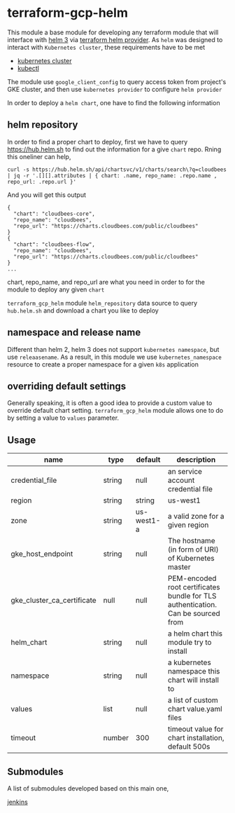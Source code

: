 # terraform-gcp-helm

This module a base module for developing any terraform module that will interface with [helm 3](https://helm.sh/blog/helm-3-released/) via [terraform helm provider](https://www.terraform.io/docs/providers/helm/index.html). As `helm` was designed to interact with `Kubernetes cluster`, these requirements have to be met

* [kubernetes cluster](https://redislabs.com/google/google-fully-managed-service/?utm_source=google&utm_medium=cpc&utm_term=google%20cloud%20kubernetes&utm_content=google-cloud-plus-redis&utm_campaign=search-gcm-plus-redis-all-na&gclid=Cj0KCQjw7qn1BRDqARIsAKMbHDbNQl5xS0iNA8Vnv2utoMf_6hKqk_5YLNoIOdG-ZQF6XCGORN34g9oaApz1EALw_wcB)
* [kubectl](https://kubernetes.io/docs/reference/kubectl/overview/)

The module use `google_client_config` to query access token from project's GKE cluster, and then use `kubernetes provider` to configure `helm provider`

In order to deploy a `helm chart`, one have to find the following information

## helm repository

In order to find a proper chart to deploy, first we have to query https://hub.helm.sh to find out the information for a give `chart` repo. Rning this oneliner can help,

    curl -s https://hub.helm.sh/api/chartsvc/v1/charts/search\?q=cloudbees | jq -r '.[][].attributes | { chart: .name, repo_name: .repo.name , repo_url: .repo.url }'

And you will get this output

    {
      "chart": "cloudbees-core",
      "repo_name": "cloudbees",
      "repo_url": "https://charts.cloudbees.com/public/cloudbees"
    }
    {
      "chart": "cloudbees-flow",
      "repo_name": "cloudbees",
      "repo_url": "https://charts.cloudbees.com/public/cloudbees"
    }
    ...

chart, repo_name, and repo_url are what you need in order to for the module to deploy any given `chart`

`terraform_gcp_helm` module `helm_repository` data source to query `hub.helm.sh` and download a chart you like to deploy

## namespace and release name
Different than helm 2, helm 3 does not support `kubernetes namespace`, but use `releaasename`. As a result, in this module we use `kubernetes_namespace` resource to create a proper namespace for a given `k8s` application

## overriding default settings

Generally speaking, it is often a good idea to provide a custom value to override default chart setting. `terraform_gcp_helm` module allows one to do by setting a value to `values` parameter.

## Usage

|name|type|default|description|
|----|----|-------|-----------|
|credential_file|string|null|an service account credential file
|region|string|string|us-west1|region of the project|
|zone|string|us-west1-a|a valid zone for a given region|
|gke_host_endpoint|string|null|The hostname (in form of URI) of Kubernetes master|
|gke_cluster_ca_certificate|null|null|PEM-encoded root certificates bundle for TLS authentication. Can be sourced from|
|helm_chart|string|null|a helm chart this module try to install|
|namespace|string|null|a kubernetes namespace this chart will install to|
|values|list|null|a list of custom chart value.yaml files|
|timeout|number|300|timeout value for chart installation, default 500s|

## Submodules
A list of submodules developed based on this main one,

[jenkins](./modules/jenkins/README.md)
